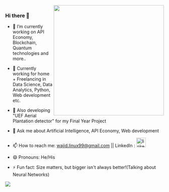 <img align="right" width="350px" src="https://media2.giphy.com/media/7c8QeB0VMddFOuu4iR/giphy.gif?cid=ecf05e47moacnihxnkdk6n5c4u4c5re9p5gehrjne0e6kvsn&rid=giphy.gif&ct=g">
<!-- ![](https://media2.giphy.com/media/7c8QeB0VMddFOuu4iR/giphy.gif?cid=ecf05e47moacnihxnkdk6n5c4u4c5re9p5gehrjne0e6kvsn&rid=giphy.gif&ct=g) -->

### Hi there 👋

- 🔭 I’m currently working on API Economy, Blockchain, Quantum technologies and more..
- 🌱 Currently working for home + Freelancing in Data Science, Data Analytics, Python, Web development etc.
- 🤔 Also developing "UEF Aerial Plantation detector" for my Final Year Project
- 💬 Ask me about Artificial Intelligence, API Economy, Web development
- 📫 How to reach me: wajid.linux99@gmail.com || LinkedIn :   [<img src='https://image.flaticon.com/icons/png/512/174/174857.png' alt='linkedin' height='30'>](https://www.linkedin.com/in/abdulwajid99/)  

- 😄 Pronouns: He/His
- ⚡ Fun fact: Size matters, but bigger isn't always better!(Talking about Neural Networks)

<img src="https://github-readme-stats.vercel.app/api?username=AbdulWajid99&&show_icons=true&title_color=ffffff&icon_color=bb2acf&text_color=daf7dc&bg_color=191919">


<!--Having selected an architecture one must then decide how large or small the neural network should be. How many inputs are there? How many hidden neurons should be used? How many hidden layers should be used (if we are using a deep neural network)? And how many outputs neurons are required? The reasons why these questions are important is because if the neural network is too large (too small) the neural network could potentially overfit (underfit) the data meaning that the network would not generalize well out of sample.

<!--HOW MANY AND WHICH INPUTS SHOULD BE USED?
The number of inputs depends on the problem being solved, the quantity and quality of available data, and perhaps some creativity. Inputs are simply variables which we believe have some predictive power over the dependent variable being predicted. If the inputs to a problem are unclear, you can systematically determine which variables should be included by looking at the correlations and cross-correlation between potential independent variables and the dependent variables. This approach is detailed in the article, What Drives Real GDP Growth?

<!--There are two problems with using correlations to select input variables. Firstly, if you are using a linear correlation metric you may inadvertently exclude useful variables. Secondly, two relatively uncorrelated variables could potentially be combined to produce a strongly correlated variable. If you look at the variables in isolation you may miss this opportunity. To overcome the second problem you could use principal component analysis to extract useful eigenvectors (linear combinations of the variables) as inputs. That said a problem with this is that the eigenvectors may not generalize well and they also assume the distributions of input patterns is stationary.

<!--Another problem when selecting variables is multicollinearity. Multicollinearity is when two or more of the independent variables being fed into the model are highly correlated. In the context of regression models this may cause regression co-efficients to change erratically in response to small changes in the model or the data. Given that neural networks and regression models are similar I suspect this is also a problem for neural networks.

<!--Last, but not least, one statistical bias which may be introduced when selecting variables is omitted-variable bias. Omitted variable bias occurs when a model is created which leaves out one or more important causal variables. The bias is created when the model incorrectly compensates for the missing variable by over or underestimating the effect of one of the other variables i.e. the weights may become too large on these variables or SSE will be large. 

<!--HOW MANY HIDDEN NEURONS SHOULD I USE?
The optimal number of hidden units is problem specific. That said, as a general rule of thumb the more hidden units used the more probable the risk of overfitting becomes. Overfitting is when the neural network does not learn the underlying statistical properties of the data, but rather 'memorizes' the patterns and any noise they may contain. This results in neural networks which perform well in sample but poorly out of sample. So how can we avoid overfitting? There are two popular approaches used in industry namely early stopping and regularization and then there is my personal favourite approach, global search,

<!--Early stopping involves splitting your training set into the main training set and a validation set. Then instead of training a neural network for a fixed number of iterations, you train then until the performance of the neural network on the validation set begins to deteriorate. Essentially this prevents the neural network from using all of the available parameters and limits it's ability to simply memorize every pattern it sees. The image on the right shows two potential stopping points for the neural network (a and b).

<!--Early Stopping

<!--The image below shows the performance and over-fitting of the neural network when stopped at a or b,
Early Stopping II

<!--Regularization penalizes the neural network for using complex architectures. Complexity in this approach is measured by the size of the neural network weights. Regularization is done by adding a term to sum squared error objective function which depends on the size of the weights. This is the equivalent of adding a prior which essentially makes the neural network believe that the function it is approximating is smooth,


<!--where  is the number of weights in the neural network. The parameters  and  control the degree to which the neural network over or underfits the data. Good values for  and  can be derived using Bayesian analysis and optimization. This, and the above, are explained in considerably more detail in this brilliant chapter.

<!--Neural Network Regularization

<!--My favourite technique, which is also by far the most computationally expensive, is global search. In this approach a search algorithm is used to try different neural network architectures and arrive at a near optimal choice. This is most often done using genetic algorithms which are discussed further on in this article.


<!--WHAT ARE THE OUTPUTS?
Neural networks can be used for either regression or classification. Under regression model a single value is outputted which may be mapped to a set of real numbers meaning that only one output neuron is required. Under classification model an output neuron is required for each potentially class to which the pattern may belong. If the classes are unknown unsupervised neural network techniques such as self organizing maps should be used.

<!--In conclusion, the best approach is to follow Ockhams Razor. Ockham's razor argues that for two models of equivalent performance, the model with fewer free parameters will generalize better. On the other hand, one should never opt for an overly simplistic model at the cost of performance. Similarly, one should not assume that just because a neural network has more hidden neurons and maybe more hidden layers it will outperform a much simpler network. Unfortunately it seems to me that too much emphasis is placed on large networks and too little emphasis is placed on making good design decisions. In the case of neural networks, bigger isn't always better. 

